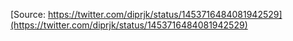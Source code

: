 [Source: https://twitter.com/diprjk/status/1453716484081942529](https://twitter.com/diprjk/status/1453716484081942529)